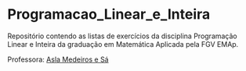 # Programacao_Linear_e_Inteira

Repositório contendo as listas de exercícios da disciplina Programação Linear e Inteira da graduação em Matemática Aplicada pela FGV EMAp.  

Professora: [Asla Medeiros e Sá](https://emap.fgv.br/integrante/asla-medeiros-e-sa)
